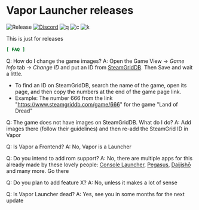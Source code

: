 # Vapor Launcher releases
![Release](https://img.shields.io/github/v/release/imperador/vapor-launcher) [![Discord](https://img.shields.io/discord/935544748687622184?style=flat-square&label=Discord&color=%237289da)](https://discord.gg/DT4WrmypfS) ![q](https://img.shields.io/badge/-Qt6-66B036?logo=qt&logoColor=white&style=flat-square) ![c](https://img.shields.io/badge/-C++-00599C?logo=c&logoColor=white&style=flat-square) ![k](https://img.shields.io/badge/-Kotlin-7F52FF?logo=kotlin&logoColor=white&style=flat-square)




This is just for releases

```ini
[ FAQ ]
```
Q: How do I change the game images?
A: Open the Game View -> *Game Info* tab -> *Change ID* and put an ID from [SteamGridDB](https://www.steamgriddb.com/). Then Save and wait a little.
- To find an ID on SteamGridDB, search the name of the game, open its page, and then copy the numbers at the end of the game page link. 
- Example: The number 666 from the link "https://www.steamgriddb.com/game/666" for the game "Land of Dread"

Q: The game does not have images on SteamGridDB. What do I do?
A: Add images there (follow their guidelines) and then re-add the SteamGrid ID in Vapor

Q: Is Vapor a Frontend?
A: No, Vapor is a Launcher

Q: Do you intend to add rom support?
A: No, there are multiple apps for this already made by these lovely people: [Console Launcher](https://www.consolelauncher.app/), [Pegasus](https://pegasus-frontend.org/), [Daijishō](https://play.google.com/store/apps/details?id=com.magneticchen.daijishou&hl=en&gl=US) and many more. Go there

Q: Do you plan to add feature X?
A: No, unless it makes a lot of sense

Q: Is Vapor Launcher dead?
A: Yes, see you in some months for the next update
